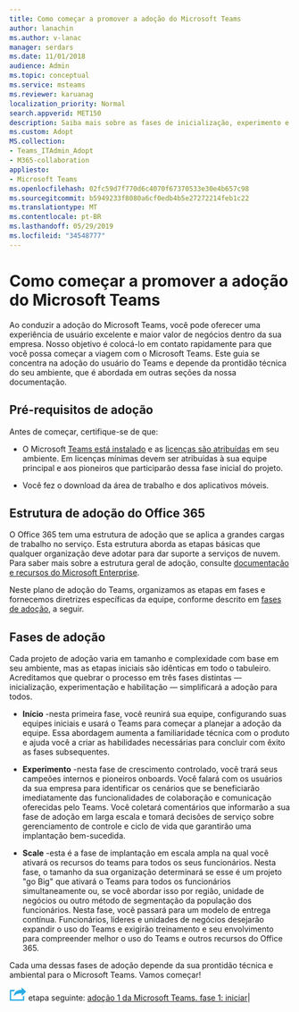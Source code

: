 ```yaml
---
title: Como começar a promover a adoção do Microsoft Teams
author: lanachin
ms.author: v-lanac
manager: serdars
ms.date: 11/01/2018
audience: Admin
ms.topic: conceptual
ms.service: msteams
ms.reviewer: karuanag
localization_priority: Normal
search.appverid: MET150
description: Saiba mais sobre as fases de inicialização, experimento e habilitar da adoção do Microsoft Teams.
ms.custom: Adopt
MS.collection:
- Teams_ITAdmin_Adopt
- M365-collaboration
appliesto:
- Microsoft Teams
ms.openlocfilehash: 02fc59d7f770d6c4070f67370533e30e4b657c98
ms.sourcegitcommit: b5949233f8080a6cf0edb4b5e27272214feb1c22
ms.translationtype: MT
ms.contentlocale: pt-BR
ms.lasthandoff: 05/29/2019
ms.locfileid: "34548777"
---
```

# <a name="get-started-driving-adoption-of-microsoft-teams"></a>Como começar a promover a adoção do Microsoft Teams

Ao conduzir a adoção do Microsoft Teams, você pode oferecer uma experiência de usuário excelente e maior valor de negócios dentro da sua empresa. Nosso objetivo é colocá-lo em contato rapidamente para que você possa começar a viagem com o Microsoft Teams. Este guia se concentra na adoção do usuário do Teams e depende da prontidão técnica do seu ambiente, que é abordada em outras seções da nossa documentação.

## <a name="adoption-prerequisites"></a>Pré-requisitos de adoção

Antes de começar, certifique-se de que:

- O Microsoft [Teams está instalado](get-clients.md) e as [licenças são atribuídas](office-365-licensing.md) em seu ambiente. Em licenças mínimas devem ser atribuídas à sua equipe principal e aos pioneiros que participarão dessa fase inicial do projeto.

- Você fez o download da área de trabalho e dos aplicativos móveis. 

## <a name="office-365-adoption-framework"></a>Estrutura de adoção do Office 365

O Office 365 tem uma estrutura de adoção que se aplica a grandes cargas de trabalho no serviço. Esta estrutura aborda as etapas básicas que qualquer organização deve adotar para dar suporte a serviços de nuvem. Para saber mais sobre a estrutura geral de adoção, consulte [documentação e recursos do Microsoft Enterprise](https://aka.ms/O365AdoptionHub). 

Neste plano de adoção do Teams, organizamos as etapas em fases e fornecemos diretrizes específicas da equipe, conforme descrito em [fases de adoção](#adoption-phases), a seguir.

## <a name="adoption-phases"></a>Fases de adoção 

Cada projeto de adoção varia em tamanho e complexidade com base em seu ambiente, mas as etapas iniciais são idênticas em todo o tabuleiro. Acreditamos que quebrar o processo em três fases distintas — inicialização, experimentação e habilitação — simplificará a adoção para todos.  

- **Início** -nesta primeira fase, você reunirá sua equipe, configurando suas equipes iniciais e usará o Teams para começar a planejar a adoção da equipe. Essa abordagem aumenta a familiaridade técnica com o produto e ajuda você a criar as habilidades necessárias para concluir com êxito as fases subsequentes. 

- **Experimento** -nesta fase de crescimento controlado, você trará seus campeões internos e pioneiros onboards. Você falará com os usuários da sua empresa para identificar os cenários que se beneficiarão imediatamente das funcionalidades de colaboração e comunicação oferecidas pelo Teams. Você coletará comentários que informarão a sua fase de adoção em larga escala e tomará decisões de serviço sobre gerenciamento de controle e ciclo de vida que garantirão uma implantação bem-sucedida.

- **Scale** -esta é a fase de implantação em escala ampla na qual você ativará os recursos do teams para todos os seus funcionários. Nesta fase, o tamanho da sua organização determinará se esse é um projeto "go Big" que ativará o Teams para todos os funcionários simultaneamente ou, se você abordar isso por região, unidade de negócios ou outro método de segmentação da população dos funcionários. Nesta fase, você passará para um modelo de entrega contínua. Funcionários, líderes e unidades de negócios desejarão expandir o uso do Teams e exigirão treinamento e seu envolvimento para compreender melhor o uso do Teams e outros recursos do Office 365.   

Cada uma dessas fases de adoção depende da sua prontidão técnica e ambiental para o Microsoft Teams. Vamos começar!


![Um ícone que representa a próxima](media/teams-adoption-next-icon.png) etapa seguinte: [adoção 1 da Microsoft Teams. fase 1: iniciar](teams-adoption-phase1.md)|
